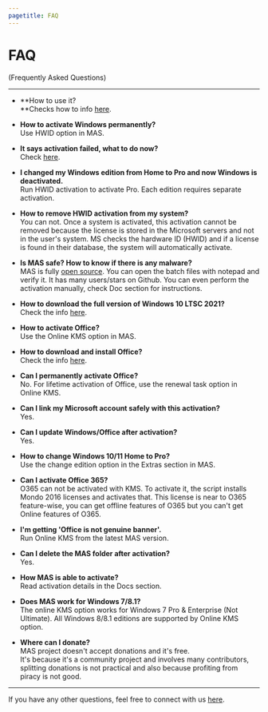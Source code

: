 ```yaml
---
pagetitle: FAQ
---
```


# FAQ

(Frequently Asked Questions)

------------------------------------------------------------------------

-   **How to use it?\
    **Checks how to info [here](index.html#Download__How_to_use_it).

-   **How to activate Windows permanently?**\
    Use HWID option in MAS.

-   **It says activation failed, what to do now?**\
    Check [here](troubleshoot.html).

-   **I changed my Windows edition from Home to Pro and now Windows is deactivated.**\
    Run HWID activation to activate Pro. Each edition requires separate activation.

-   **How to remove HWID activation from my system?**\
    You can not. Once a system is activated, this activation cannot be removed because the license is stored in the Microsoft servers and not in the user's system. MS checks the hardware ID (HWID) and if a license is found in their database, the system will automatically activate.

-   **Is MAS safe? How to know if there is any malware?**\
    MAS is fully [open source](https://github.com/massgravel/Microsoft-Activation-Scripts). You can open the batch files with notepad and verify it. It has many users/stars on Github. You can even perform the activation manually, check Doc section for instructions.

-   **How to download the full version of Windows 10 LTSC 2021?**\
    Check the info [here](genuine-installation-media.html).

-   **How to activate Office?**\
    Use the Online KMS option in MAS.

-   **How to download and install Office?**\
    Check the info [here](genuine-installation-media.html).

-   **Can I permanently activate Office?**\
    No. For lifetime activation of Office, use the renewal task option in Online KMS.

-   **Can I link my Microsoft account safely with this activation?**\
    Yes.

-   **Can I update Windows/Office after activation?**\
    Yes.

-   **How to change Windows 10/11 Home to Pro?**\
    Use the change edition option in the Extras section in MAS.

-   **Can I activate Office 365?**\
    O365 can not be activated with KMS. To activate it, the script installs Mondo 2016 licenses and activates that. This license is near to O365 feature-wise, you can get offline features of O365 but you can't get Online features of O365.

-   **I'm getting 'Office is not genuine banner'.**\
    Run Online KMS from the latest MAS version.

-   **Can I delete the MAS folder after activation?**\
    Yes.

-   **How MAS is able to activate?**\
    Read activation details in the Docs section.

-   **Does MAS work for Windows 7/8.1?**\
    The online KMS option works for Windows 7 Pro & Enterprise (Not Ultimate). All Windows 8/8.1 editions are supported by Online KMS option.

-   **Where can I donate?**\
    MAS project doesn't accept donations and it's free.\
    It's because it's a community project and involves many contributors, splitting donations is not practical and also because profiting from piracy is not good.

------------------------------------------------------------------------

If you have any other questions, feel free to connect with us [here](contactus.html).
